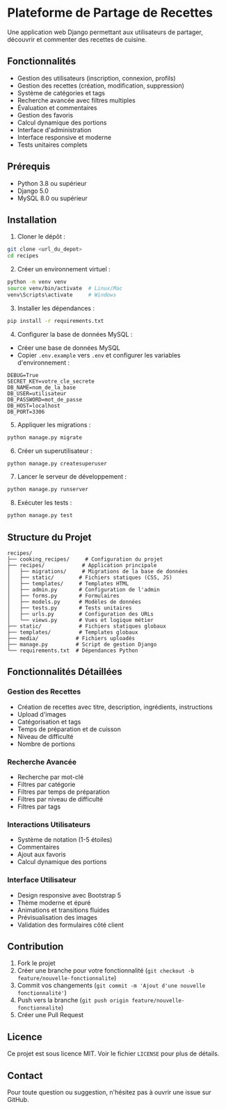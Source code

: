 # Plateforme de Partage de Recettes

Une application web Django permettant aux utilisateurs de partager, découvrir et commenter des recettes de cuisine.

## Fonctionnalités

- Gestion des utilisateurs (inscription, connexion, profils)
- Gestion des recettes (création, modification, suppression)
- Système de catégories et tags
- Recherche avancée avec filtres multiples
- Évaluation et commentaires
- Gestion des favoris
- Calcul dynamique des portions
- Interface d'administration
- Interface responsive et moderne
- Tests unitaires complets

## Prérequis

- Python 3.8 ou supérieur
- Django 5.0
- MySQL 8.0 ou supérieur

## Installation

1. Cloner le dépôt :
```bash
git clone <url_du_depot>
cd recipes
```

2. Créer un environnement virtuel :
```bash
python -m venv venv
source venv/bin/activate  # Linux/Mac
venv\Scripts\activate     # Windows
```

3. Installer les dépendances :
```bash
pip install -r requirements.txt
```

4. Configurer la base de données MySQL :
- Créer une base de données MySQL
- Copier `.env.example` vers `.env` et configurer les variables d'environnement :
```
DEBUG=True
SECRET_KEY=votre_cle_secrete
DB_NAME=nom_de_la_base
DB_USER=utilisateur
DB_PASSWORD=mot_de_passe
DB_HOST=localhost
DB_PORT=3306
```

5. Appliquer les migrations :
```bash
python manage.py migrate
```

6. Créer un superutilisateur :
```bash
python manage.py createsuperuser
```

7. Lancer le serveur de développement :
```bash
python manage.py runserver
```

8. Exécuter les tests :
```bash
python manage.py test
```

## Structure du Projet

```
recipes/
├── cooking_recipes/     # Configuration du projet
├── recipes/            # Application principale
│   ├── migrations/     # Migrations de la base de données
│   ├── static/        # Fichiers statiques (CSS, JS)
│   ├── templates/     # Templates HTML
│   ├── admin.py       # Configuration de l'admin
│   ├── forms.py       # Formulaires
│   ├── models.py      # Modèles de données
│   ├── tests.py       # Tests unitaires
│   ├── urls.py        # Configuration des URLs
│   └── views.py       # Vues et logique métier
├── static/            # Fichiers statiques globaux
├── templates/         # Templates globaux
├── media/            # Fichiers uploadés
├── manage.py         # Script de gestion Django
└── requirements.txt  # Dépendances Python
```

## Fonctionnalités Détaillées

### Gestion des Recettes
- Création de recettes avec titre, description, ingrédients, instructions
- Upload d'images
- Catégorisation et tags
- Temps de préparation et de cuisson
- Niveau de difficulté
- Nombre de portions

### Recherche Avancée
- Recherche par mot-clé
- Filtres par catégorie
- Filtres par temps de préparation
- Filtres par niveau de difficulté
- Filtres par tags

### Interactions Utilisateurs
- Système de notation (1-5 étoiles)
- Commentaires
- Ajout aux favoris
- Calcul dynamique des portions

### Interface Utilisateur
- Design responsive avec Bootstrap 5
- Thème moderne et épuré
- Animations et transitions fluides
- Prévisualisation des images
- Validation des formulaires côté client

## Contribution

1. Fork le projet
2. Créer une branche pour votre fonctionnalité (`git checkout -b feature/nouvelle-fonctionnalite`)
3. Commit vos changements (`git commit -m 'Ajout d'une nouvelle fonctionnalité'`)
4. Push vers la branche (`git push origin feature/nouvelle-fonctionnalite`)
5. Créer une Pull Request

## Licence

Ce projet est sous licence MIT. Voir le fichier `LICENSE` pour plus de détails.

## Contact

Pour toute question ou suggestion, n'hésitez pas à ouvrir une issue sur GitHub. 